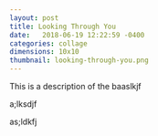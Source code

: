 ```yaml
---
layout: post
title: Looking Through You 
date:   2018-06-19 12:22:59 -0400
categories: collage
dimensions: 10x10
thumbnail: looking-through-you.png
---
```


This is a description of the baaslkjf 

a;lksdjf

as;ldkfj
